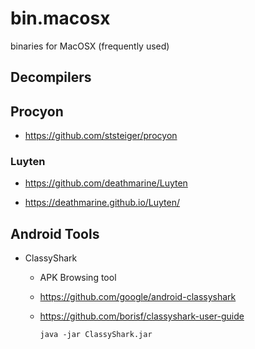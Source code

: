 # bin.macosx

binaries for MacOSX (frequently used)

## Decompilers

## Procyon

*   https://github.com/ststeiger/procyon


### Luyten

*   https://github.com/deathmarine/Luyten

*   https://deathmarine.github.io/Luyten/

## Android Tools

*   ClassyShark

    *   APK Browsing tool

    *   https://github.com/google/android-classyshark

    *   https://github.com/borisf/classyshark-user-guide

        ```
        java -jar ClassyShark.jar
        ```